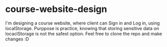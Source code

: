 # course-website-design

I'm designing a course website, where client can Sign in and Log in, using localStorage. Purppose is practice, knowing that storing sensitive data on locaclStorage is not the safest option. Feel free to clone the repo and make changes :D
